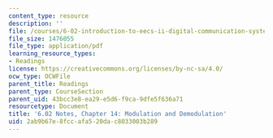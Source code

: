 ```yaml
---
content_type: resource
description: ''
file: /courses/6-02-introduction-to-eecs-ii-digital-communication-systems-fall-2012/2ab9b67e8fccafa520dac8033003b289_MIT6_02F12_chap14.pdf
file_size: 1476055
file_type: application/pdf
learning_resource_types:
- Readings
license: https://creativecommons.org/licenses/by-nc-sa/4.0/
ocw_type: OCWFile
parent_title: Readings
parent_type: CourseSection
parent_uid: 43bcc3e8-ea29-e5d6-f9ca-9dfe5f636a71
resourcetype: Document
title: '6.02 Notes, Chapter 14: Modulation and Demodulation'
uid: 2ab9b67e-8fcc-afa5-20da-c8033003b289
---
```

